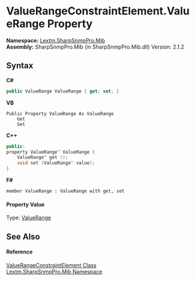 # ValueRangeConstraintElement.ValueRange Property 
 

**Namespace:**&nbsp;<a href="N_Lextm_SharpSnmpPro_Mib">Lextm.SharpSnmpPro.Mib</a><br />**Assembly:**&nbsp;SharpSnmpPro.Mib (in SharpSnmpPro.Mib.dll) Version: 2.1.2

## Syntax

**C#**<br />
``` C#
public ValueRange ValueRange { get; set; }
```

**VB**<br />
``` VB
Public Property ValueRange As ValueRange
	Get
	Set
```

**C++**<br />
``` C++
public:
property ValueRange^ ValueRange {
	ValueRange^ get ();
	void set (ValueRange^ value);
}
```

**F#**<br />
``` F#
member ValueRange : ValueRange with get, set

```


#### Property Value
Type: <a href="T_Lextm_SharpSnmpPro_Mib_ValueRange">ValueRange</a>

## See Also


#### Reference
<a href="T_Lextm_SharpSnmpPro_Mib_ValueRangeConstraintElement">ValueRangeConstraintElement Class</a><br /><a href="N_Lextm_SharpSnmpPro_Mib">Lextm.SharpSnmpPro.Mib Namespace</a><br />